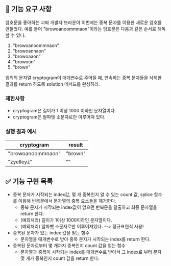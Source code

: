 ## 🚀 기능 요구 사항

암호문을 좋아하는 괴짜 개발자 브라운이 이번에는 중복 문자를 이용한 새로운 암호를 만들었다. 예를 들어 "browoanoommnaon"이라는 암호문은 다음과 같은 순서로 해독할 수 있다.

1. "browoanoommnaon"
2. "browoannaon"
3. "browoaaon"
4. "browoon"
5. "brown"

임의의 문자열 cryptogram이 매개변수로 주어질 때, 연속하는 중복 문자들을 삭제한 결과를 return 하도록 solution 메서드를 완성하라.

### 제한사항

- cryptogram은 길이가 1 이상 1000 이하인 문자열이다.
- cryptogram은 알파벳 소문자로만 이루어져 있다.

### 실행 결과 예시

| cryptogram        | result  |
| ----------------- | ------- |
| "browoanoommnaon" | "brown" |
| "zyelleyz"        | ""      |

## ✅ 기능 구현 목록

- 중복 문자가 시작되는 index값, 몇 개 중복인지 알 수 있는 count 값, splice 함수를 이용해 반복문에서 문자열의 중복 요소들을 제거한다.
  - 중복 문자가 시작되는 index값이 없으면 반복문을 탈출하고 최종 문자열을 return 한다.
  - (예외처리) 길이가 1이상 1000이하인 문자열이다.
  - (예외처리) 알파벳 소문자로만 이루어져있다. --> 정규표현식 사용!
- 중복된 문자가 있는 index 값을 얻는 함수
  - 문자열을 매개변수로 받아 중복 문자가 시작되는 index를 return 한다.
- 중복된 문자로부터 몇 개까지 중복인지 count 값을 얻는 함수
  - 문자열과 중복이 시작되는 index를 매개변수로 받아서 그 index로 부터 문자 몇 개가 중복인지 count 값을 return 한다.
